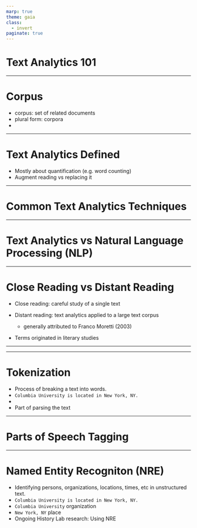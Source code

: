 ```yaml
---
marp: true
theme: gaia
class:
  - invert
paginate: true
---
```

<!-- _class: lead -->
# Text Analytics 101
---
# Corpus
* corpus: set of related documents
* plural form: corpora
* 

---
# Text Analytics Defined
* Mostly about quantification (e.g. word counting)
* Augment reading vs replacing it        
---
# Common Text Analytics Techniques
---
# Text Analytics vs Natural Language Processing (NLP)


---
# Close Reading vs Distant Reading
* Close reading: careful study of a single text

* Distant reading: text analytics applied to a large text corpus
  * generally attributed to Franco Moretti (2003)

* Terms originated in literary studies 

---
--- 
# Tokenization
* Process of breaking a text into words.
* `Columbia University is located in New York, NY.`
* 
* Part of parsing the text
---
# Parts of Speech Tagging
---
# Named Entity Recogniton (NRE)
* Identifying persons, organizations, locations, times, etc in unstructured text.
* `Columbia University is located in New York, NY.`
* `Columbia University` organization
* `New York, NY` place
* Ongoing History Lab research: Using NRE  